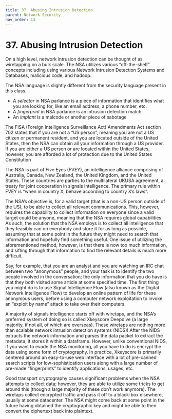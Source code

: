 ```yaml
---
title: 37. Abusing Intrusion Detection
parent: Network Security
nav_order: 13
---
```


# 37. Abusing Intrusion Detection

On a high level, network intrusion detection can be thought of as wiretapping on a bulk scale. The NSA utilizes various “off-the-shelf” concepts including using various Network Intrusion Detection Systems and Databases, malicious code, and hadoop.

The NSA language is slightly different from the security language present in this class.

- A _selector_ in NSA parlance is a piece of information that identifies what you are looking for, like an email address, a phone number, etc.
- A _fingerprint_ in NSA parlance is an intrusion detection match
- An _implant_ is a malcode or another piece of sabotage

The FISA (Foreign Intelligence Surveillance Act) Amendments Act section 702 states that if you are not a “US person”, meaning you are not a US citizen or permanent resident, and you are located outside of the United States, then the NSA can obtain all your information through a US provider. If you are either a US person or are located within the United States, however, you are afforded a lot of protection due to the United States Constitution

The NSA is part of Five Eyes (FVEY), an intelligence alliance comprising of Australia, Canada, New Zealand, the United Kingdom, and the United States. These countries are parties to the multilateral UKUSA agreement, a treaty for joint cooperation in signals intelligence. The primary rule within FVEY is “when in country X, behave according to country X’s laws”.

The NSA’s objective is, for a valid target (that is a non-US person outside of the US), to be able to collect all relevant communications. This, however, requires the capability to collect information on everyone since a valid target could be anyone, meaning that the NSA requires global capabilities. As such, the solution that the NSA employs is to collect all intelligence that they feasibly can on everybody and store it for as long as possible, assuming that at some point in the future they might need to search that information and hopefully find something useful. One issue of utilizing the aforementioned method, however, is that there is now too much information, and sifting through that information to find the relevant details is much more difficult.

Say, for example, that you are an analyst and you are watching an IRC chat between two “anonymous” people, and your task is to identify the two people involved in the conversation; the only information that you do have is that they both visited some article at some specified time. The first thing you might do is to use Signal Intelligence Flow (also known as the Digital Network Intelligence Flow) to develop an online pattern of life for these anonymous users, before using a computer network exploitation to invoke an “exploit by name” attack to take over their computers.

A majority of signals intelligence starts off with wiretaps, and the NSA’s preferred system of doing so is called Xkeyscore Deepdive (a large majority, if not all, of which are overseas). These wiretaps are nothing more than scalable network intrusion detection systems (NIDS)! After the NIDS extracts the network information and parses the data packet to extract the metadata, it stores it within a dataframe. However, unlike conventional NIDS, if you want to evade the NSA monitoring, all you have to do is encrypt the data using some form of cryptography. In practice, Xkeyscore is primarily centered around an easy-to-use web interface with a lot of pre-canned search scripts for low-sophistication users along with a large number of pre-made “fingerprints” to identify applications, usages, etc.

Good transport cryptography causes significant problems when the NSA attempts to collect data; however, they are able to utilize some tricks to get around this (though a large majority of these don’t work anymore). The wiretaps collect encrypted traffic and pass it off to a black-box elsewhere, usually at some datacenter. The NSA might come back at some point in the future having obtained the cryptographic key and might be able to then convert the ciphertext back into plaintext.
